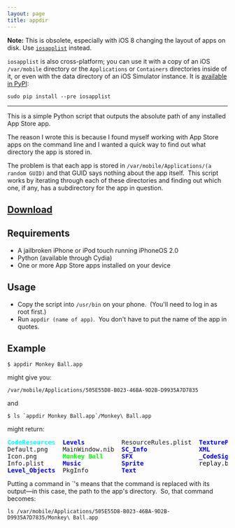```yaml
---
layout: page
title: appdir
---
```


**Note:**  This is obsolete, especially with iOS 8 changing the layout of apps
on disk.  Use [`iosapplist`](http://code.s.zeid.me/iosapplist) instead.

`iosapplist` is also cross-platform; you can use it with a copy of an iOS
`/var/mobile` directory or the `Applications` or `Containers` directories
inside of it, or even with the data directory of an iOS Simulator instance.
It is [available in PyPI](https://pypi.python.org/pypi/iosapplist):

    sudo pip install --pre iosapplist

* * * *

This is a simple Python script that outputs the absolute path of any installed
App Store app.

The reason I wrote this is because I found myself working with App Store apps on
the command line and I wanted a quick way to find out what directory the app is
stored in.

The problem is that each app is stored in `/var/mobile/Applications/(a random GUID)`
and that GUID says nothing about the app itself.&nbsp; This script works by
iterating through each of these directories and finding out which one, if any,
has a subdirectory for the app in question.

## [Download](http://uploads.srwz.us/script/appdir)

## Requirements

* A jailbroken iPhone or iPod touch running iPhoneOS 2.0
* Python (available through Cydia)
* One or more App Store apps installed on your device

## Usage

* Copy the script into `/usr/bin` on your phone.&nbsp; (You'll need to log in
  as root first.)
* Run `appdir (name of app)`.&nbsp; You don't have to put the name of the app
  in quotes.

## Example

    $ appdir Monkey Ball.app

might give you:

    /var/mobile/Applications/505E55D8-B023-46BA-9D2B-D9935A7D7835

and

    $ ls `appdir Monkey Ball.app`/Monkey\ Ball.app

might return:

<pre><span style="color: #00ffff;"><strong>CodeResources</strong></span>  <span style="color: #0000ff;"><strong>Levels</strong></span>          ResourceRules.plist  <strong><span style="color: #0000ff;">TexturePackages</span></strong>
Default.png    MainWindow.nib  <strong><span style="color: #0000ff;">SC_Info</span></strong>              <strong><span style="color: #0000ff;">XML</span></strong>
Icon.png       <span style="color: #00ff00;"><strong>Monkey Ball</strong></span>     <strong><span style="color: #0000ff;">SFX</span></strong>                  <strong><span style="color: #0000ff;">_CodeSignature</span></strong>
Info.plist     <strong><span style="color: #0000ff;">Music</span></strong>           <strong><span style="color: #0000ff;">Sprite</span></strong>               <span style="color: #000000;">replay.bin</span>
<strong><span style="color: #0000ff;">Level_Objects</span></strong>  PkgInfo         <strong><span style="color: #0000ff;">Text</span></strong>
</pre>

Putting a command in &#x60;'s means that the command is replaced with its
output&mdash;in this case, the path to the app's directory.&nbsp; So, that
command becomes:

    ls /var/mobile/Applications/505E55D8-B023-46BA-9D2B-D9935A7D7835/Monkey\ Ball.app
